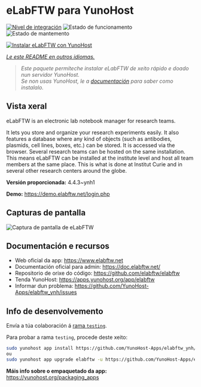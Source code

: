 <!--
NOTA: Este README foi creado automáticamente por <https://github.com/YunoHost/apps/tree/master/tools/readme_generator>
NON debe editarse manualmente.
-->

# eLabFTW para YunoHost

[![Nivel de integración](https://apps.yunohost.org/badge/integration/elabftw)](https://ci-apps.yunohost.org/ci/apps/elabftw/)
![Estado de funcionamento](https://apps.yunohost.org/badge/state/elabftw)
![Estado de mantemento](https://apps.yunohost.org/badge/maintained/elabftw)

[![Instalar eLabFTW con YunoHost](https://install-app.yunohost.org/install-with-yunohost.svg)](https://install-app.yunohost.org/?app=elabftw)

*[Le este README en outros idiomas.](./ALL_README.md)*

> *Este paquete permíteche instalar eLabFTW de xeito rápido e doado nun servidor YunoHost.*  
> *Se non usas YunoHost, le a [documentación](https://yunohost.org/install) para saber como instalalo.*

## Vista xeral

eLabFTW is an electronic lab notebook manager for research teams.

It lets you store and organize your research experiments easily. It also features a database where any kind of objects (such as antibodies, plasmids, cell lines, boxes, etc.) can be stored. It is accessed via the browser. Several research teams can be hosted on the same installation. This means eLabFTW can be installed at the institute level and host all team members at the same place. This is what is done at Institut Curie and in several other research centers around the globe.

**Versión proporcionada:** 4.4.3~ynh1

**Demo:** <https://demo.elabftw.net/login.php>

## Capturas de pantalla

![Captura de pantalla de eLabFTW](./doc/screenshots/screen-1.jpg)

## Documentación e recursos

- Web oficial da app: <https://www.elabftw.net>
- Documentación oficial para admin: <https://doc.elabftw.net/>
- Repositorio de orixe do código: <https://github.com/elabftw/elabftw>
- Tenda YunoHost: <https://apps.yunohost.org/app/elabftw>
- Informar dun problema: <https://github.com/YunoHost-Apps/elabftw_ynh/issues>

## Info de desenvolvemento

Envía a túa colaboración á [rama `testing`](https://github.com/YunoHost-Apps/elabftw_ynh/tree/testing).

Para probar a rama `testing`, procede deste xeito:

```bash
sudo yunohost app install https://github.com/YunoHost-Apps/elabftw_ynh/tree/testing --debug
ou
sudo yunohost app upgrade elabftw -u https://github.com/YunoHost-Apps/elabftw_ynh/tree/testing --debug
```

**Máis info sobre o empaquetado da app:** <https://yunohost.org/packaging_apps>
